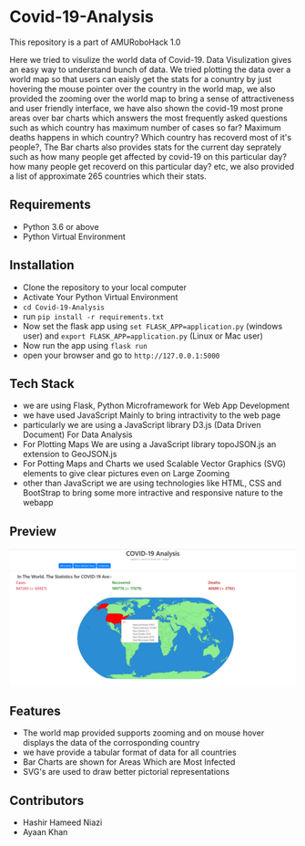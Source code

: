 # Covid-19-Analysis
This repository is a part of AMURoboHack 1.0

Here we tried to visulize the world data of Covid-19. Data Visulization gives an easy way to understand bunch of data. We tried plotting the data over a world map so that users can eaisly get the stats for a conuntry by just hovering the mouse pointer over the country in the world map, we also provided the zooming over the world map to bring a sense of attractiveness and user friendly interface, we have also shown the covid-19 most prone areas over bar charts which answers the most frequently asked questions such as which country has maximum number of cases so far? Maximum deaths happens in which country? Which country has recoverd most of it's people?, The Bar charts also provides stats for the current day seprately such as how many people get affected by covid-19 on this particular day? how many people get recoverd on this particular day? etc, we also provided a list of approximate 265 countries which their stats.


## Requirements
- Python 3.6 or above
- Python Virtual Environment


## Installation

- Clone the repository to your local computer
- Activate Your Python Virtual Environment
- `cd Covid-19-Analysis`
- run `pip install -r requirements.txt`
- Now set the flask app using `set FLASK_APP=application.py` (windows user) and `export FLASK_APP=application.py` (Linux or Mac user)
- Now run the app using `flask run`
- open your browser and go to `http://127.0.0.1:5000`


## Tech Stack

- we are using Flask, Python Microframework for Web App Development
- we have used JavaScript Mainly to bring intractivity to the web page
- particularly we are using a JavaScript library D3.js (Data Driven Document) For Data Analysis
- For Plotting Maps We are using a JavaScript library topoJSON.js an extension to GeoJSON.js
- For Potting Maps and Charts we used Scalable Vector Graphics (SVG) elements to give clear pictures even on Large Zooming
- other than JavaScript we are using technologies like HTML, CSS and BootStrap to bring some more intractive and responsive nature to the webapp


## Preview

![alt text](./images/Screenshot(31).png)


## Features

- The world map provided supports zooming and on mouse hover displays the data of the corrosponding country
- we have provide a tabular format of data for all countries
- Bar Charts are shown for Areas Which are Most Infected
- SVG's are used to draw better pictorial representations


## Contributors
- Hashir Hameed Niazi
- Ayaan Khan